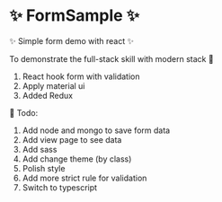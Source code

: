 # :sparkles: FormSample :sparkles:
:sparkles: Simple form demo with react :sparkles:

To demonstrate the full-stack skill with modern stack :japanese_ogre:

1. React hook form with validation
2. Apply material ui
3. Added Redux

:muscle: Todo: 
1. Add node and mongo to save form data
2. Add view page to see data
3. Add sass 
4. Add change theme (by class)
5. Polish style
6. Add more strict rule for validation 
7. Switch to typescript

